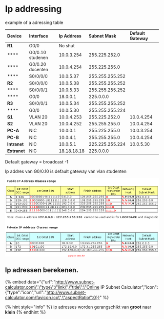 # Ip addressing

example of a adressing table

| **Device** | **Interface** | **Ip Address** | **Subnet Mask** | **Default Gateway** |
| :--- | :--- | :--- | :--- | :--- |
| **R1** | G0/0 | No shut |   |   |
|  **** | G0/0.10 studenen | 10.0.3.254 | 255.225.252.0 |   |
|  **** | G0/0.20 docenten | 10.0.4.254 | 255.225.255.0 |   |
|  **** | S0/0/0/0 | 10.0.5.37 | 255.255.255.252 |   |
| **R2** | S0/0/0/0 | 10.0.5.38 | 255.255.255.252 |   |
|  **** | S0/0/0/1 | 10.0.5.33 | 255.255.255.252 |   |
|  **** | G0/0 | 18.0.0.1 | 225.0.0.0 |   |
| **R3** | S0/0/0/1 | 10.0.5.34 | 255.255.255.252 |   |
|  **** | G0/0 | 10.0.5.30 | 255.255.255.224 |   |
| **S1** | VLAN 20 | 10.0.4.253 | 255.225.252.0 | 10.0.4.254 |
| **S2** | VLAN 20 | 10.0.4.252 | 255.255.255.0 | 10.0.4.254 |
| **PC-A** | NIC | 10.0.0.1 | 255.225.255.0 | 10.0.3.254 |
| **PC-B** | NIC | 10.0.4.1 | 255.255.255.0 | 10.0.4.254 |
| **Intranet** | NIC | 10.0.5.1 | 225.225.255.224 | 10.0.5.30 |
| **Extranet** | NIC | 18.18.18.18 | 225.0.0.0 |   |

Default gateway = broadcast -1

Ip addres van G0/0.10 is default gateway van vlan studenten

![](.gitbook/assets/zzzz.png)

## Ip adressen berekenen.

{% embed data="{\"url\":\"http://www.subnet-calculator.com\",\"type\":\"link\",\"title\":\"Online IP Subnet Calculator\",\"icon\":{\"type\":\"icon\",\"url\":\"http://www.subnet-calculator.com/favicon.ico\",\"aspectRatio\":0}}" %}

{% hint style="info" %}
ip adresses worden gerangschikt van **groot** naar **klein**
{% endhint %}



